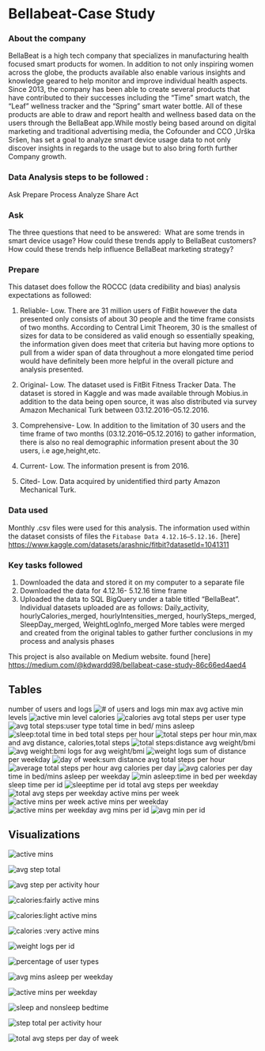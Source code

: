 # Bellabeat-Case Study 

### About the company
BellaBeat is a high tech company that specializes in manufacturing health focused smart products for women. In addition to not only inspiring women across the globe, the products available also enable various insights and knowledge geared to help monitor and improve individual health aspects. Since 2013, the company has been able to create several products that have contributed to their successes including the “Time” smart watch, the “Leaf” wellness tracker and the “Spring” smart water bottle. All of these products are able to draw and report health and wellness based data on the users through the BellaBeat app.While mostly being based around on digital marketing and traditional advertising media, the Cofounder and CCO ,Urška Sršen, has set a goal to analyze smart device usage data to not only discover insights in regards to the usage but to also bring forth further Company growth.

### Data Analysis steps to be followed :
Ask
Prepare
Process
Analyze
Share
Act


### Ask
The three questions that need to be answered: ​
What are some trends in smart device usage?
How could these trends apply to BellaBeat customers?
How could these trends help influence BellaBeat marketing strategy?

### Prepare
This dataset does follow the ROCCC (data credibility and bias) analysis expectations as followed:

1. Reliable- Low. There are 31 million users of FitBit however the data presented only consists of about 30 people and the time frame consists of two months. According to Central Limit Theorem, 30 is the smallest of sizes for data to be considered as valid enough so essentially speaking, the information given does meet that criteria but having more options to pull from a wider span of data throughout a more elongated time period would have definitely been more helpful in the overall picture and analysis presented.

2. Original- Low. The dataset used is FitBit Fitness Tracker Data. The dataset is stored in Kaggle and was made available through Mobius.in addition to the data being open source, it was also distributed via survey Amazon Mechanical Turk between 03.12.2016–05.12.2016.

3. Comprehensive- Low. In addition to the limitation of 30 users and the time frame of two months (03.12.2016–05.12.2016) to gather information, there is also no real demographic information present about the 30 users, i.e age,height,etc.
4. Current- Low. The information present is from 2016.
5. Cited- Low. Data acquired by unidentified third party Amazon Mechanical Turk.

### Data used
Monthly .csv files were used for this analysis. The information used within the dataset consists of files the `Fitabase Data 4.12.16–5.12.16.` [here]
https://www.kaggle.com/datasets/arashnic/fitbit?datasetId=1041311

### Key tasks followed

1. Downloaded the data and stored it on my computer to a separate file
2. Downloaded the data for 4.12.16- 5.12.16 time frame
3. Uploaded the data to SQL BigQuery under a table titled “BellaBeat”. Individual datasets uploaded are as follows:
Daily_activity, hourlyCalories_merged, hourlyIntensities_merged, hourlySteps_merged, SleepDay_merged, WeightLogInfo_merged
More tables were merged and created from the original tables to gather further conclusions in my process and analysis phases

This project is also available on Medium website. found [here]
https://medium.com/@kdwardd98/bellabeat-case-study-86c66ed4aed4

## Tables 

number of users and logs 
![# of users and logs ](https://github.com/kdward98/bellabeat-SQL/assets/169955848/2e14843e-ce2b-4f30-ae19-b38f578c46a9)
min max avg active min levels 
![active min level](https://github.com/kdward98/bellabeat-SQL/assets/169955848/5aa51225-371f-48db-aaff-3a97e9ddf7bc)
calories 
![calories ](https://github.com/kdward98/bellabeat-SQL/assets/169955848/6992c35f-3c93-4fe8-9c2b-8c3737c3d0e8)
avg total steps per user type
![avg total steps:user type](https://github.com/kdward98/bellabeat-SQL/assets/169955848/7c8b0568-e7e2-4104-8e73-b8ed8119746a)
total time in bed/ mins asleep
![sleep:total time in bed](https://github.com/kdward98/bellabeat-SQL/assets/169955848/ed6c4ca8-ba7e-410c-8ace-5701de54fc65)
total steps per hour
![total steps per hour ](https://github.com/kdward98/bellabeat-SQL/assets/169955848/937e685e-5842-4afb-8066-b046ba25203d)
min,max and avg distance, calories,total steps 
![total steps:distance ](https://github.com/kdward98/bellabeat-SQL/assets/169955848/58d4169e-c443-4265-b2e5-891f7c05aef5)
avg weight/bmi
![avg weight:bmi](https://github.com/kdward98/bellabeat-SQL/assets/169955848/a8b78d46-1fee-4b6c-8ca9-c77693745a41)
logs for avg weight/bmi
![weight logs](https://github.com/kdward98/bellabeat-SQL/assets/169955848/34835b6a-d46d-4541-b787-94aff9ac8f75)
sum of distance per weekday 
![day of week:sum distance ](https://github.com/kdward98/bellabeat-SQL/assets/169955848/61b3042c-cd56-4f93-9e7c-44cb909829e8)
avg total steps per hour 
![average total steps per hour ](https://github.com/kdward98/bellabeat-SQL/assets/169955848/8f91c40a-40e1-44a4-8c5b-81bd3d35d0f6)
avg calories per day 
![avg calories per day ](https://github.com/kdward98/bellabeat-SQL/assets/169955848/322e579d-4a91-4d92-9283-f6a5d60ab5af)
time in bed/mins asleep per weekday 
![min asleep:time in bed per weekday](https://github.com/kdward98/bellabeat-SQL/assets/169955848/0d37b830-7056-40c8-8aa0-a5d24f32057a)
sleep time per id 
![sleeptime per id ](https://github.com/kdward98/bellabeat-SQL/assets/169955848/8131f56c-4bc1-4569-a4d9-9f737220fd53)
total avg steps per weekday 
![total avg steps per weekday](https://github.com/kdward98/bellabeat-SQL/assets/169955848/80d7483b-b481-428e-aef0-650977162d11)
active mins per week 
![active mins per week](https://github.com/kdward98/bellabeat-SQL/assets/169955848/b6f91b5e-d662-4b21-b9a1-e86b058a1a79)
active mins per weekday 
![active mins per weekday](https://github.com/kdward98/bellabeat-SQL/assets/169955848/25acbe19-7b7d-47df-ac68-4e0f2e04ab5c)
avg mins per id 
![avg min per id ](https://github.com/kdward98/bellabeat-SQL/assets/169955848/4e2dd816-23fc-4ad0-8259-5d4f695b5279)

## Visualizations 

![active mins ](https://github.com/kdward98/bellabeat-SQL/assets/169955848/9ba26333-8933-409f-996c-d8696cfdcfed)

![avg step total ](https://github.com/kdward98/bellabeat-SQL/assets/169955848/fe1e9f50-58b3-426f-baa8-6d8e21fd5166)

![avg step per activity hour ](https://github.com/kdward98/bellabeat-SQL/assets/169955848/67d16aa9-b03e-424c-b4f2-d7089cd8580e)

![calories:fairly active mins ](https://github.com/kdward98/bellabeat-SQL/assets/169955848/0fd60250-0ac1-4c5e-a682-0b7f68f0f5b5)

![calories:light active mins ](https://github.com/kdward98/bellabeat-SQL/assets/169955848/abb0d498-305e-4747-b8df-853c14a91b36)

![calories :very active mins ](https://github.com/kdward98/bellabeat-SQL/assets/169955848/6b553da2-f48a-44bb-905a-8a347bb99857)

![weight logs per id ](https://github.com/kdward98/bellabeat-SQL/assets/169955848/ac9f8f95-18bc-4b66-b599-20f10a628e3a)

![percentage of user types ](https://github.com/kdward98/bellabeat-SQL/assets/169955848/508250a5-c9f4-411d-aa9e-54b8ed83609c)

![avg mins asleep per weekday ](https://github.com/kdward98/bellabeat-SQL/assets/169955848/0cddbde9-a471-4689-8d19-580f8e696116)

![active mins per weekday ](https://github.com/kdward98/bellabeat-SQL/assets/169955848/e1250067-e6b9-4c71-ac28-34ef934ccfc3)

![sleep and nonsleep bedtime ](https://github.com/kdward98/bellabeat-SQL/assets/169955848/8c140d53-c4fd-4ac6-b3c2-36de22d993eb)

![step total per activity hour ](https://github.com/kdward98/bellabeat-SQL/assets/169955848/d262fc99-fac4-41a9-ac0e-3a1fb499f2b7)

![total avg steps per day of week ](https://github.com/kdward98/bellabeat-SQL/assets/169955848/d339e770-98f3-4992-82f2-147ca0e1513c)












